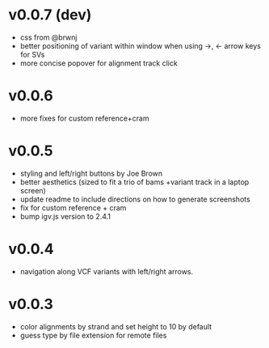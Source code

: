 v0.0.7 (dev)
============
+ css from @brwnj
+ better positioning of variant within window when using ->, <- arrow keys for SVs
+ more concise popover for alignment track click

v0.0.6
======
+ more fixes for custom reference+cram

v0.0.5
======
+ styling and left/right buttons by Joe Brown
+ better aesthetics (sized to fit a trio of bams +variant track in a laptop screen)
+ update readme to include directions on how to generate screenshots
+ fix for custom reference + cram
+ bump igv.js version to 2.4.1

v0.0.4
======
+ navigation along VCF variants with left/right arrows.

v0.0.3
======
+ color alignments by strand and set height to 10 by default
+ guess type by file extension for remote files
